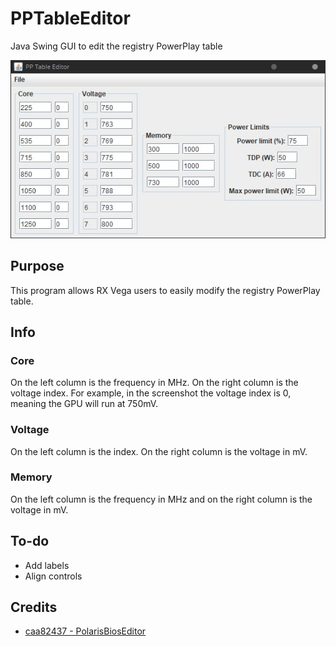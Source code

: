 # PPTableEditor
Java Swing GUI to edit the registry PowerPlay table

![Screenshot](https://raw.githubusercontent.com/integralfx/PPTableEditor/master/pptableeditor.jpg)

## Purpose
This program allows RX Vega users to easily modify the registry PowerPlay table.

## Info
### Core
On the left column is the frequency in MHz.
On the right column is the voltage index. For example, in the screenshot the voltage index is 0, meaning the GPU will run at 750mV.

### Voltage
On the left column is the index.
On the right column is the voltage in mV.

### Memory
On the left column is the frequency in MHz and on the right column is the voltage in mV.

## To-do
* Add labels
* Align controls

## Credits
* [caa82437 - PolarisBiosEditor](https://github.com/caa82437/PolarisBiosEditor)
